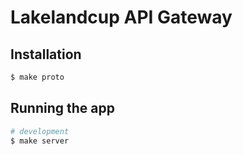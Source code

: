 
# Lakelandcup API Gateway

## Installation

```bash
$ make proto
```

## Running the app

```bash
# development
$ make server
```